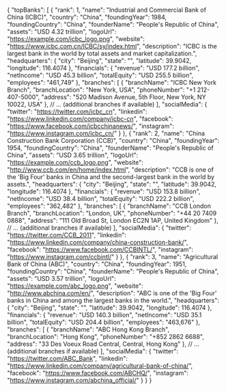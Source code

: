 {
  "topBanks": [
    {
      "rank": 1,
      "name": "Industrial and Commercial Bank of China (ICBC)",
      "country": "China",
      "foundingYear": 1984,
      "foundingCountry": "China",
      "founderName": "People's Republic of China",
      "assets": "USD 4.32 trillion",
      "logoUrl": "https://example.com/icbc_logo.png",
      "website": "https://www.icbc.com.cn/ICBC/sy/index.html",
      "description": "ICBC is the largest bank in the world by total assets and market capitalization.",
      "headquarters": {
        "city": "Beijing",
        "state": "",
        "latitude": 39.9042,
        "longitude": 116.4074
      },
      "financials": {
        "revenue": "USD 177.2 billion",
        "netIncome": "USD 45.3 billion",
        "totalEquity": "USD 255.5 billion",
        "employees": "461,749"
      },
      "branches": [
        {
          "branchName": "ICBC New York Branch",
          "branchLocation": "New York, USA",
          "phoneNumber": "+1 212-407-5000",
          "address": "520 Madison Avenue, 5th Floor, New York, NY 10022, USA"
        },
        // ... (additional branches if available)
      ],
      "socialMedia": {
        "twitter": "https://twitter.com/icbc_cn",
        "linkedin": "https://www.linkedin.com/company/icbc-cn",
        "facebook": "https://www.facebook.com/icbcchinanews/",
        "instagram": "https://www.instagram.com/icbc_cn/"
      }
    },
    {
      "rank": 2,
      "name": "China Construction Bank Corporation (CCB)",
      "country": "China",
      "foundingYear": 1954,
      "foundingCountry": "China",
      "founderName": "People's Republic of China",
      "assets": "USD 3.65 trillion",
      "logoUrl": "https://example.com/ccb_logo.png",
      "website": "http://www.ccb.com/en/home/index.html",
      "description": "CCB is one of the 'Big Four' banks in China and the second-largest bank in the world by assets.",
      "headquarters": {
        "city": "Beijing",
        "state": "",
        "latitude": 39.9042,
        "longitude": 116.4074
      },
      "financials": {
        "revenue": "USD 153.8 billion",
        "netIncome": "USD 38.4 billion",
        "totalEquity": "USD 222.2 billion",
        "employees": "362,482"
      },
      "branches": [
        {
          "branchName": "CCB London Branch",
          "branchLocation": "London, UK",
          "phoneNumber": "+44 20 7409 0888",
          "address": "111 Old Broad St, London EC2N 1AP, United Kingdom"
        },
        // ... (additional branches if available)
      ],
      "socialMedia": {
        "twitter": "https://twitter.com/CCB_2011",
        "linkedin": "https://www.linkedin.com/company/china-construction-bank/",
        "facebook": "https://www.facebook.com/CCBINTL/",
        "instagram": "https://www.instagram.com/ccbintl/"
      }
    },
    {
      "rank": 3,
      "name": "Agricultural Bank of China (ABC)",
      "country": "China",
      "foundingYear": 1951,
      "foundingCountry": "China",
      "founderName": "People's Republic of China",
      "assets": "USD 3.57 trillion",
      "logoUrl": "https://example.com/abc_logo.png",
      "website": "http://www.abchina.com/en/",
      "description": "ABC is one of the 'Big Four' banks in China and among the largest banks in the world.",
      "headquarters": {
        "city": "Beijing",
        "state": "",
        "latitude": 39.9042,
        "longitude": 116.4074
      },
      "financials": {
        "revenue": "USD 140.3 billion",
        "netIncome": "USD 35.1 billion",
        "totalEquity": "USD 204.4 billion",
        "employees": "463,676"
      },
      "branches": [
        {
          "branchName": "ABC Hong Kong Branch",
          "branchLocation": "Hong Kong",
          "phoneNumber": "+852 2862 6688",
          "address": "33 Des Voeux Road Central, Central, Hong Kong"
        },
        // ... (additional branches if available)
      ],
      "socialMedia": {
        "twitter": "https://twitter.com/ABC_Bank",
        "linkedin": "https://www.linkedin.com/company/agricultural-bank-of-china/",
        "facebook": "https://www.facebook.com/ABCHQ/",
        "instagram": "https://www.instagram.com/abchina_official/"
      }
    }
}
